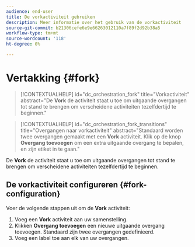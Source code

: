 ```yaml
---
audience: end-user
title: De vorkactiviteit gebruiken
description: Meer informatie over het gebruik van de vorkactiviteit
source-git-commit: b21306cefe6e9e66263012110a7f89f2d92b38a5
workflow-type: tm+mt
source-wordcount: '118'
ht-degree: 0%

---
```



# Vertakking {#fork}

>[!CONTEXTUALHELP]
>id="dc_orchestration_fork"
>title="Vorkactiviteit"
>abstract="De **Vork** de activiteit staat u toe om uitgaande overgangen tot stand te brengen om verscheidene activiteiten tezelfdertijd te beginnen."


>[!CONTEXTUALHELP]
>id="dc_orchestration_fork_transitions"
>title="Overgangen naar vorkactiviteit"
>abstract="Standaard worden twee overgangen gemaakt met een **Vork** activiteit. Klik op de knop **Overgang toevoegen** om een extra uitgaande overgang te bepalen, en zijn etiket in te gaan."

De **Vork** de activiteit staat u toe om uitgaande overgangen tot stand te brengen om verscheidene activiteiten tezelfdertijd te beginnen.

## De vorkactiviteit configureren {#fork-configuration}

Voer de volgende stappen uit om de **Vork** activiteit:

1. Voeg een **Vork** activiteit aan uw samenstelling.
1. Klikken **Overgang toevoegen** een nieuwe uitgaande overgang toevoegen. Standaard zijn twee overgangen gedefinieerd.
1. Voeg een label toe aan elk van uw overgangen.


